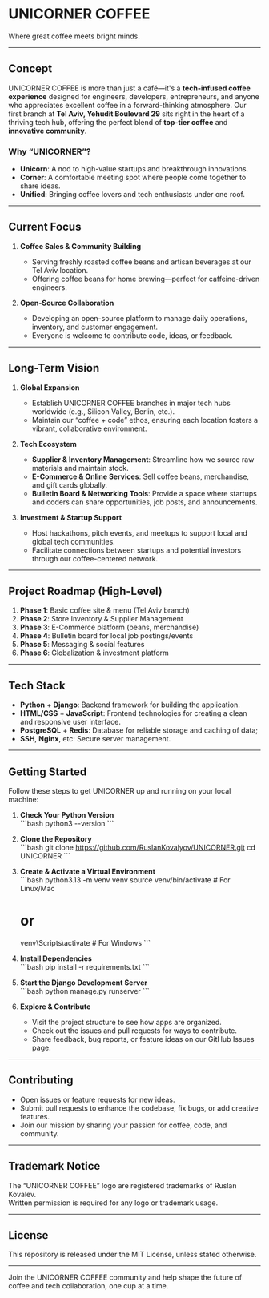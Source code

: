 # UNICORNER COFFEE
Where great coffee meets bright minds.

---

## Concept

UNICORNER COFFEE is more than just a café—it's a **tech-infused coffee experience** designed for engineers, developers, entrepreneurs, and anyone who appreciates excellent coffee in a forward-thinking atmosphere. Our first branch at **Tel Aviv, Yehudit Boulevard 29** sits right in the heart of a thriving tech hub, offering the perfect blend of **top-tier coffee** and **innovative community**.

### Why “UNICORNER”?
- **Unicorn**:  A nod to high-value startups and breakthrough innovations.  
- **Corner**:   A comfortable meeting spot where people come together to share ideas.  
- **Unified**:  Bringing coffee lovers and tech enthusiasts under one roof.

---

## Current Focus

1. **Coffee Sales & Community Building**  
   - Serving freshly roasted coffee beans and artisan beverages at our Tel Aviv location.  
   - Offering coffee beans for home brewing—perfect for caffeine-driven engineers.

2. **Open-Source Collaboration**  
   - Developing an open-source platform to manage daily operations, inventory, and customer engagement.  
   - Everyone is welcome to contribute code, ideas, or feedback.

---

## Long-Term Vision

1. **Global Expansion**  
   - Establish UNICORNER COFFEE branches in major tech hubs worldwide (e.g., Silicon Valley, Berlin, etc.).  
   - Maintain our “coffee + code” ethos, ensuring each location fosters a vibrant, collaborative environment.

2. **Tech Ecosystem**  
   - **Supplier & Inventory Management**:   Streamline how we source raw materials and maintain stock.  
   - **E-Commerce & Online Services**:      Sell coffee beans, merchandise, and gift cards globally.  
   - **Bulletin Board & Networking Tools**: Provide a space where startups and coders can share opportunities, job posts, and announcements.

3. **Investment & Startup Support**  
   - Host hackathons, pitch events, and meetups to support local and global tech communities.  
   - Facilitate connections between startups and potential investors through our coffee-centered network.

---

## Project Roadmap (High-Level)

1. **Phase 1**: Basic coffee site & menu (Tel Aviv branch)  
2. **Phase 2**: Store Inventory & Supplier Management  
3. **Phase 3**: E-Commerce platform (beans, merchandise)  
4. **Phase 4**: Bulletin board for local job postings/events  
5. **Phase 5**: Messaging & social features  
6. **Phase 6**: Globalization & investment platform

---

## Tech Stack

- **Python** + **Django**:          Backend framework for building the application.
- **HTML/CSS** + **JavaScript**:    Frontend technologies for creating a clean and responsive user interface.
- **PostgreSQL** + **Redis**:       Database for reliable storage and caching of data;
- **SSH**, **Nginx**, etc:          Secure server management.

---

## Getting Started

Follow these steps to get UNICORNER up and running on your local machine:

1. **Check Your Python Version**  
   \`\`\`bash
   python3 --version
   \`\`\`

2. **Clone the Repository**  
   \`\`\`bash
   git clone https://github.com/RuslanKovalyov/UNICORNER.git
   cd UNICORNER
   \`\`\`

3. **Create & Activate a Virtual Environment**  
   \`\`\`bash
   python3.13 -m venv venv
   source venv/bin/activate  # For Linux/Mac
   # or
   venv\Scripts\activate     # For Windows
   \`\`\`

4. **Install Dependencies**  
   \`\`\`bash
   pip install -r requirements.txt
   \`\`\`

5. **Start the Django Development Server**  
   \`\`\`bash
   python manage.py runserver
   \`\`\`

6. **Explore & Contribute**  
   - Visit the project structure to see how apps are organized.  
   - Check out the issues and pull requests for ways to contribute.  
   - Share feedback, bug reports, or feature ideas on our GitHub Issues page.

---

## Contributing

- Open issues or feature requests for new ideas.  
- Submit pull requests to enhance the codebase, fix bugs, or add creative features.  
- Join our mission by sharing your passion for coffee, code, and community.

---

## Trademark Notice

The “UNICORNER COFFEE” logo are registered trademarks of Ruslan Kovalev.  
Written permission is required for any logo or trademark usage.

---

## License

This repository is released under the MIT License, unless stated otherwise.

---

Join the UNICORNER COFFEE community and help shape the future of coffee and tech collaboration, one cup at a time.